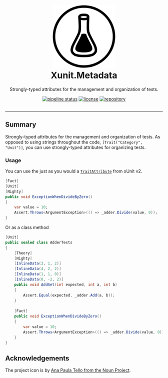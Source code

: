 # 
<h1 align="center">
    <img alt="Xunit.Metadata" src="icon/icon.png" width="200px" height="200px" />
    <br /> Xunit.Metadata
</h1>

<p align="center">
    Strongly-typed attributes for the management and organization of tests.
</p>
<div align="center">
    <a href="https://gitlab.com/jrbeverly/Xunit.Metadata/commits/master"><img alt="pipeline status" src="https://gitlab.com/jrbeverly/Xunit.Metadata/badges/master/pipeline.svg" /></a>
    <a href="LICENSE"><img alt="license" src="https://img.shields.io/badge/license-MIT-blue.svg" /></a>
    <a href="https://gitlab.com/jrbeverly/Xunit.Metadata"><img alt="repository" src="https://img.shields.io/badge/gitlab-Xunit.Metadata-red.svg" /></a>
</div>
<br />

---

## Summary

Strongly-typed attributes for the management and organization of tests. As opposed to using strings throughout the code, `[Trait("Category", "Unit")]`, you can use strongly-typed attributes for organizing tests.

### Usage

You can use the just as you would a [`TraitAttribute`](https://xunit.github.io/docs/comparisons.html) from xUnit v2.

```csharp
[Fact]
[Unit]
[Nighty]
public void ExceptionWhenDivideByZero()
{
    var value = 10;
    Assert.Throws<ArgumentException>(() => _adder.Divide(value, 0));
}
```

Or as a class method

```csharp
[Unit]
public sealed class AdderTests
{
    [Theory]
    [Nighty]
    [InlineData(3, 1, 2)]
    [InlineData(4, 2, 2)]
    [InlineData(1, 1, 0)]
    [InlineData(0, -2, 2)]
    public void AddSet(int expected, int a, int b)
    {
        Assert.Equal(expected, _adder.Add(a, b));
    }

    [Fact]
    public void ExceptionWhenDivideByZero()
    {
        var value = 10;
        Assert.Throws<ArgumentException>(() => _adder.Divide(value, 0));
    }
}
```

## Acknowledgements

The project icon is by [Ana Paula Tello from the Noun Project](pages/icon.md).
